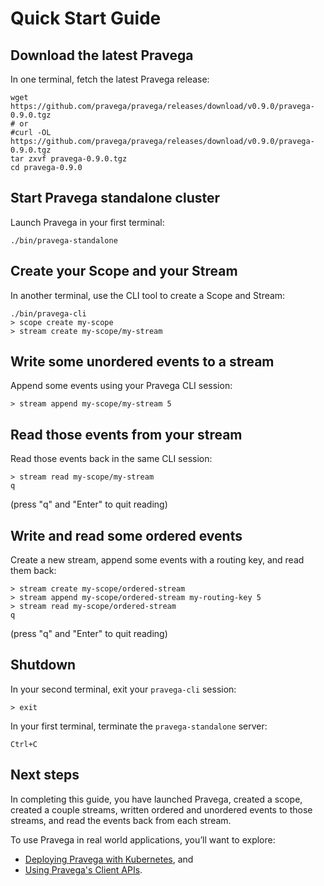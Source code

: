 # Quick Start Guide

## Download the latest Pravega
In one terminal, fetch the latest Pravega release:
```
wget https://github.com/pravega/pravega/releases/download/v0.9.0/pravega-0.9.0.tgz
# or
#curl -OL https://github.com/pravega/pravega/releases/download/v0.9.0/pravega-0.9.0.tgz
tar zxvf pravega-0.9.0.tgz
cd pravega-0.9.0
```

## Start Pravega standalone cluster
Launch Pravega in your first terminal:
```
./bin/pravega-standalone
```

## Create your Scope and your Stream
In another terminal, use the CLI tool to create a Scope and Stream:
```
./bin/pravega-cli
> scope create my-scope
> stream create my-scope/my-stream
```

## Write some unordered events to a stream
Append some events using your Pravega CLI session:
```
> stream append my-scope/my-stream 5
```

## Read those events from your stream
Read those events back in the same CLI session:
```
> stream read my-scope/my-stream
q
```
(press "q" and "Enter" to quit reading)

## Write and read some ordered events
Create a new stream, append some events with a routing key, and read them back:
```
> stream create my-scope/ordered-stream
> stream append my-scope/ordered-stream my-routing-key 5
> stream read my-scope/ordered-stream
q
```
(press "q" and "Enter" to quit reading)

## Shutdown
In your second terminal, exit your `pravega-cli` session:
```
> exit
```
In your first terminal, terminate the `pravega-standalone` server:
```
Ctrl+C
```

## Next steps

In completing this guide, you have launched Pravega, created a scope, created a couple streams, written ordered and unordered events to those streams, and read the events back from each stream.

To use Pravega in real world applications, you’ll want to explore:

* [Deploying Pravega with Kubernetes](https://blog.pravega.io/2020/06/20/deploying-pravega-in-kubernetes/), and
* [Using Pravega's Client APIs](https://blog.pravega.io/2020/09/22/pravega-client-api-101/).